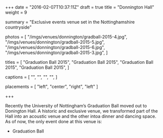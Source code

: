 +++
date = "2016-02-07T10:37:11Z"
draft = true
title = "Donnington Hall"
weight = 9

summary = "Exclusive events venue set in the Nottinghamshire countryside"

photos = [
  "/imgs/venues/donnington/gradball-2015-4.jpg",
  "/imgs/venues/donnington/gradball-2015-5.jpg",
  "/imgs/venues/donnington/gradball-2015-6.jpg",
  "/imgs/venues/donnington/gradball-2015-3.jpg",
]

titles = [
  "Graduation Ball 2015",
  "Graduation Ball 2015",
  "Graduation Ball 2015",
  "Graduation Ball 2015",
]

captions = [
  "",
  "",
  "",
  "",
]

placements = [
  "left",
  "center",
  "right",
  "left"
]

+++

Recently the University of Nottingham’s Graduation Ball moved out to
Donington Hall. A historic and exclusive venue, we transformed part of the Hall
into an acoustic venue and the other intoa dinner and dancing space. As of now,
the only event done at this venue is:

- Graduation Ball
